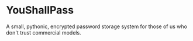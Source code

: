 # YouShallPass
A small, pythonic, encrypted password storage system for those of us who don't trust commercial models.

